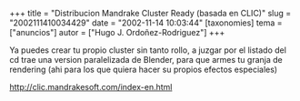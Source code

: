 +++
title = "Distribucion Mandrake Cluster Ready (basada en CLIC)"
slug = "2002111410034429"
date = "2002-11-14 10:03:44"
[taxonomies]
tema = ["anuncios"]
autor = ["Hugo J. Ordoñez-Rodriguez"]
+++

Ya puedes crear tu propio cluster sin tanto rollo, a juzgar por el
listado del cd trae una version paralelizada de Blender, para que armes
tu granja de rendering (ahi para los que quiera hacer su propios efectos
especiales)

http://clic.mandrakesoft.com/index-en.html

